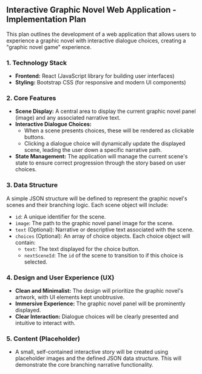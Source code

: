 ## Interactive Graphic Novel Web Application - Implementation Plan

This plan outlines the development of a web application that allows users to experience a graphic novel with interactive dialogue choices, creating a "graphic novel game" experience.

### 1. Technology Stack

*   **Frontend:** React (JavaScript library for building user interfaces)
*   **Styling:** Bootstrap CSS (for responsive and modern UI components)

### 2. Core Features

*   **Scene Display:** A central area to display the current graphic novel panel (image) and any associated narrative text.
*   **Interactive Dialogue Choices:**
    *   When a scene presents choices, these will be rendered as clickable buttons.
    *   Clicking a dialogue choice will dynamically update the displayed scene, leading the user down a specific narrative path.
*   **State Management:** The application will manage the current scene's state to ensure correct progression through the story based on user choices.

### 3. Data Structure

A simple JSON structure will be defined to represent the graphic novel's scenes and their branching logic. Each scene object will include:

*   `id`: A unique identifier for the scene.
*   `image`: The path to the graphic novel panel image for the scene.
*   `text` (Optional): Narrative or descriptive text associated with the scene.
*   `choices` (Optional): An array of choice objects. Each choice object will contain:
    *   `text`: The text displayed for the choice button.
    *   `nextSceneId`: The `id` of the scene to transition to if this choice is selected.

### 4. Design and User Experience (UX)

*   **Clean and Minimalist:** The design will prioritize the graphic novel's artwork, with UI elements kept unobtrusive.
*   **Immersive Experience:** The graphic novel panel will be prominently displayed.
*   **Clear Interaction:** Dialogue choices will be clearly presented and intuitive to interact with.

### 5. Content (Placeholder)

*   A small, self-contained interactive story will be created using placeholder images and the defined JSON data structure. This will demonstrate the core branching narrative functionality.
